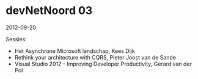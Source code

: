 # devNetNoord 03
2012-09-20

Sessies:

- Het Asynchrone Microsoft landschap, Kees Dijk
- Rethink your architecture with CQRS, Pieter Joost van de Sande
- Visual Studio 2012 - Improving Developer Productivity, Gerard van der Pol
